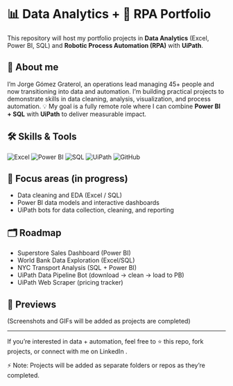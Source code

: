 # 📊 Data Analytics + 🤖 RPA Portfolio

This repository will host my portfolio projects in **Data Analytics** (Excel, Power BI, SQL) and **Robotic Process Automation (RPA)** with **UiPath**.

## 👤 About me
I’m Jorge Gómez Graterol, an operations lead managing 45+ people and now transitioning into data and automation. I’m building practical projects to demonstrate skills in data cleaning, analysis, visualization, and process automation.
💡 My goal is a fully remote role where I can combine **Power BI + SQL** with **UiPath** to deliver measurable impact.

## 🛠 Skills & Tools
![Excel](https://img.shields.io/badge/Excel-217346?style=flat&logo=microsoft-excel&logoColor=white) 
![Power BI](https://img.shields.io/badge/Power_BI-F2C811?style=flat&logo=powerbi&logoColor=black) 
![SQL](https://img.shields.io/badge/SQL-336791?style=flat&logo=postgresql&logoColor=white) 
![UiPath](https://img.shields.io/badge/UiPath-FF6C37?style=flat&logo=uipath&logoColor=white) 
![GitHub](https://img.shields.io/badge/GitHub-181717?style=flat&logo=github&logoColor=white)


## 🚀 Focus areas (in progress)
- Data cleaning and EDA (Excel / SQL)
- Power BI data models and interactive dashboards
- UiPath bots for data collection, cleaning, and reporting

## 🗂 Roadmap
- Superstore Sales Dashboard (Power BI)
- World Bank Data Exploration (Excel/SQL)
- NYC Transport Analysis (SQL + Power BI)
- UiPath Data Pipeline Bot (download → clean → load to PB)
- UiPath Web Scraper (pricing tracker)

## 📸 Previews

(Screenshots and GIFs will be added as projects are completed)

___
If you’re interested in data + automation, feel free to ⭐ this repo, fork projects, or connect with me on LinkedIn
.

⚡ Note: Projects will be added as separate folders or repos as they’re completed.
